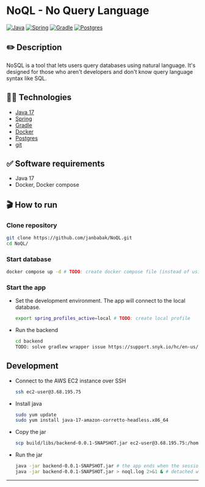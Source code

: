 # NoQL - No Query Language

[![Java](https://img.shields.io/badge/java-%23ED8B00.svg?style=flat&logo=java&logoColor=white&color=f1931c)](https://www.java.com/en/)
[![Spring](https://img.shields.io/badge/spring-%236DB33F.svg?style=flat&logo=spring&logoColor=white)](https://spring.io)
[![Gradle](https://img.shields.io/badge/Gradle-02303A.svg?style=flat&logo=Gradle&logoColor=white)](https://gradle.org)
[![Postgres](https://img.shields.io/badge/PostgreSQL-4169E1.svg?style=flat&logo=PostgreSQL&logoColor=white)](https://www.postgresql.org)

## ✏️ Description

NoSQL is a tool that lets users query databases using natural language. It's designed for those who aren't developers
and don't know query language syntax like SQL.

## 🧑‍🔬 Technologies

- [Java 17](https://www.java.com/en/)
- [Spring](https://spring.io)
- [Gradle](https://gradle.org)
- [Docker](https://www.docker.com)
- [Postgres](https://www.postgresql.org)
- [git](https://git-scm.com)

## ✅ Software requirements

- Java 17
- Docker, Docker compose

## 🎬 How to run

### Clone repository

```bash
git clone https://github.com/janbabak/NoQL.git
cd NoQL/
```

### Start database

```bash
docker compose up -d # TODO: create docker compose file (instead of using example db)
```

### Start the app

- Set the development environment. The app will connect to the local database.
  ```bash
  export spring_profiles_active=local # TODO: create local profile
  ```

- Run the backend
  ```bash
  cd backend
  TODO: solve gradlew wrapper issue https://support.snyk.io/hc/en-us/articles/360007745957-Snyk-test-Could-not-find-or-load-main-class-org-gradle-wrapper-GradleWrapperMain
  ```

## Development

- Connect to the AWS EC2 instance over SSH
  ```bash
  ssh ec2-user@3.68.195.75
  ```
- Install java
  ```bash
  sudo yum update
  sudo yum install java-17-amazon-corretto-headless.x86_64
  ```
- Copy the jar
  ```bash
  scp build/libs/backend-0.0.1-SNAPSHOT.jar ec2-user@3.68.195.75:/home/ec2-user
  ```
- Run the jar
  ```bash
  java -jar backend-0.0.1-SNAPSHOT.jar # the app ends when the session ends
  java -jar backend-0.0.1-SNAPSHOT.jar > noql.log 2>&1 & # detached with logging
  ```
  
---


  
